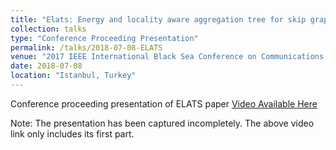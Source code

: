 ```yaml
---
title: "Elats: Energy and locality aware aggregation tree for skip graph"
collection: talks
type: "Conference Proceeding Presentation"
permalink: /talks/2018-07-08-ELATS
venue: "2017 IEEE International Black Sea Conference on Communications and Networking (BlackSeaCom)"
date: 2018-07-08
location: "Istanbul, Turkey"
---
```


Conference proceeding presentation of ELATS paper [Video Available Here](https://drive.google.com/file/d/0B8RDegv5YbjETVk2bldZQmU2UlE/view?usp=sharing)

Note: The presentation has been captured incompletely. The above video link only includes its first part.

